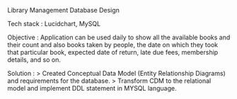 Library Management Database Design

Tech stack : Lucidchart, MySQL

Objective : Application can be used daily to show all the available books and their count and also books taken by people, the date on which they took that particular                 book, expected date of return, late due fees, membership details, and so on.

Solution : >  Created Conceptual Data Model (Entity Relationship Diagrams) and requirements for the database. 
           > Transform CDM to the relational model and implement DDL statement in MYSQL language.
